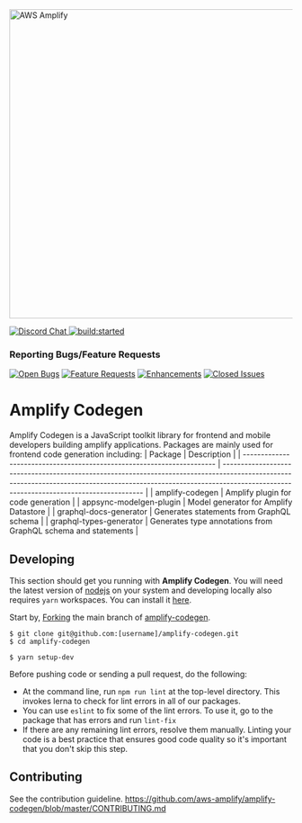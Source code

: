 <a href="https://aws-amplify.github.io/" target="_blank">
    <img src="https://s3.amazonaws.com/aws-mobile-hub-images/aws-amplify-logo.png" alt="AWS Amplify" width="550" >
</a>
 
<p>
  <a href="https://discord.gg/jWVbPfC" target="_blank">
    <img src="https://img.shields.io/discord/308323056592486420?logo=discord"" alt="Discord Chat" />  
  </a>
  <a href="https://circleci.com/gh/aws-amplify/amplify-codegen">
    <img src="https://img.shields.io/circleci/project/github/aws-amplify/amplify-codegen/master.svg" alt="build:started">
  </a>
</p>

### Reporting Bugs/Feature Requests
[![Open Bugs](https://img.shields.io/github/issues/aws-amplify/amplify-codegen/bug?color=d73a4a&label=bugs)](https://github.com/aws-amplify/amplify-codegen/issues?q=is%3Aissue+is%3Aopen+label%3Abug)
[![Feature Requests](https://img.shields.io/github/issues/aws-amplify/amplify-codegen/feature-request?color=ff9001&label=feature%20requests)](https://github.com/aws-amplify/amplify-codegen/issues?q=is%3Aissue+label%3Afeature-request+is%3Aopen)
[![Enhancements](https://img.shields.io/github/issues/aws-amplify/amplify-codegen/enhancement?color=4287f5&label=enhancement)](https://github.com/aws-amplify/amplify-codegen/issues?q=is%3Aissue+is%3Aopen+label%3Aenhancement)
[![Closed Issues](https://img.shields.io/github/issues-closed/aws-amplify/amplify-codegen?color=%2325CC00&label=issues%20closed)](https://github.com/aws-amplify/amplify-codegen/issues?q=is%3Aissue+is%3Aclosed+)

# Amplify Codegen
Amplify Codegen is a JavaScript toolkit library for frontend and mobile developers building amplify applications. Packages are mainly used for frontend code generation including:
| Package                                                                | Description                                                                                                                                                                                                          |
| ---------------------------------------------------------------------- | -------------------------------------------------------------------------------------------------------------------------------------------------------------------------------------------------------------------- |
| amplify-codegen                                                        | Amplify plugin for code generation                                                                                                                              |
| appsync-modelgen-plugin                                                | Model generator for Amplify Datastore                                                                                                                               |
| graphql-docs-generator                                                | Generates statements from GraphQL schema                                                                                                                               |
| graphql-types-generator                                                | Generates type annotations from GraphQL schema and statements                                                                                                                               |
## Developing

This section should get you running with **Amplify Codegen**. You will need the latest version of [nodejs](https://nodejs.org/en/) on your system and developing locally also requires `yarn` workspaces. You can install it [here](https://classic.yarnpkg.com/en/docs/install#mac-stable).

Start by, [Forking](https://help.github.com/en/github/getting-started-with-github/fork-a-repo) the main branch of [amplify-codegen](https://github.com/aws-amplify/amplify-codegen).

```
$ git clone git@github.com:[username]/amplify-codegen.git
$ cd amplify-codegen

$ yarn setup-dev
```
Before pushing code or sending a pull request, do the following:

- At the command line, run `npm run lint` at the top-level directory. This invokes lerna to check for lint errors in all of our packages.
- You can use `eslint` to fix some of the lint errors. To use it, go to the package that has errors and run `lint-fix`
- If there are any remaining lint errors, resolve them manually. Linting your code is a best practice that ensures good code quality so it's important that you don't skip this step.

## Contributing

See the contribution guideline. https://github.com/aws-amplify/amplify-codegen/blob/master/CONTRIBUTING.md
